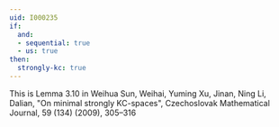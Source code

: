 ```yaml
---
uid: I000235
if:
  and:
  - sequential: true
  - us: true
then:
  strongly-kc: true
---
```

This is Lemma 3.10 in Weihua Sun, Weihai, Yuming Xu, Jinan, Ning Li, Dalian, "On minimal strongly KC-spaces", Czechoslovak Mathematical Journal, 59 (134) (2009), 305–316

